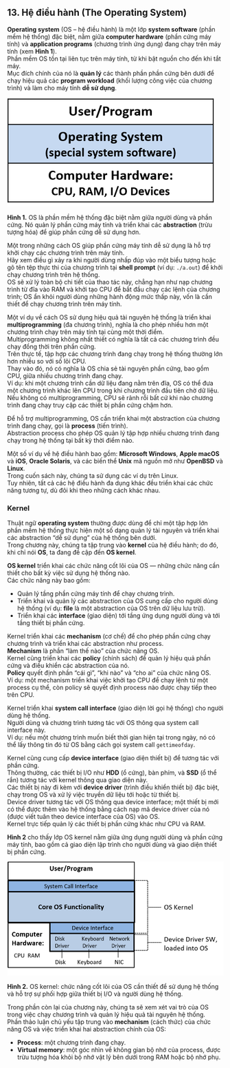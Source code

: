 ## 13. Hệ điều hành (The Operating System)

**Operating system** (OS – hệ điều hành) là một lớp **system software** (phần mềm hệ thống) đặc biệt, nằm giữa **computer hardware** (phần cứng máy tính) và **application programs** (chương trình ứng dụng) đang chạy trên máy tính (xem **Hình 1**).  
Phần mềm OS tồn tại liên tục trên máy tính, từ khi bật nguồn cho đến khi tắt máy.  
Mục đích chính của nó là **quản lý** các thành phần phần cứng bên dưới để chạy hiệu quả các **program workload** (khối lượng công việc của chương trình) và làm cho máy tính **dễ sử dụng**.

![The OS sits between the user and the HW](_images/os.png)

**Hình 1.** OS là phần mềm hệ thống đặc biệt nằm giữa người dùng và phần cứng. Nó quản lý phần cứng máy tính và triển khai các **abstraction** (trừu tượng hóa) để giúp phần cứng dễ sử dụng hơn.

Một trong những cách OS giúp phần cứng máy tính dễ sử dụng là hỗ trợ khởi chạy các chương trình trên máy tính.  
Hãy xem điều gì xảy ra khi người dùng nhấp đúp vào một biểu tượng hoặc gõ tên tệp thực thi của chương trình tại **shell prompt** (ví dụ: `./a.out`) để khởi chạy chương trình trên hệ thống.  
OS sẽ xử lý toàn bộ chi tiết của thao tác này, chẳng hạn như nạp chương trình từ đĩa vào RAM và khởi tạo CPU để bắt đầu chạy các lệnh của chương trình; OS ẩn khỏi người dùng những hành động mức thấp này, vốn là cần thiết để chạy chương trình trên máy tính.

Một ví dụ về cách OS sử dụng hiệu quả tài nguyên hệ thống là triển khai **multiprogramming** (đa chương trình), nghĩa là cho phép nhiều hơn một chương trình chạy trên máy tính tại cùng một thời điểm.  
Multiprogramming không nhất thiết có nghĩa là tất cả các chương trình đều chạy đồng thời trên phần cứng.  
Trên thực tế, tập hợp các chương trình đang chạy trong hệ thống thường lớn hơn nhiều so với số lõi CPU.  
Thay vào đó, nó có nghĩa là OS chia sẻ tài nguyên phần cứng, bao gồm CPU, giữa nhiều chương trình đang chạy.  
Ví dụ: khi một chương trình cần dữ liệu đang nằm trên đĩa, OS có thể đưa một chương trình khác lên CPU trong khi chương trình đầu tiên chờ dữ liệu.  
Nếu không có multiprogramming, CPU sẽ rảnh rỗi bất cứ khi nào chương trình đang chạy truy cập các thiết bị phần cứng chậm hơn.  

Để hỗ trợ multiprogramming, OS cần triển khai một abstraction của chương trình đang chạy, gọi là **process** (tiến trình).  
Abstraction process cho phép OS quản lý tập hợp nhiều chương trình đang chạy trong hệ thống tại bất kỳ thời điểm nào.

Một số ví dụ về hệ điều hành bao gồm: **Microsoft Windows**, **Apple macOS** và **iOS**, **Oracle Solaris**, và các biến thể **Unix** mã nguồn mở như **OpenBSD** và **Linux**.  
Trong cuốn sách này, chúng ta sử dụng các ví dụ trên Linux.  
Tuy nhiên, tất cả các hệ điều hành đa dụng khác đều triển khai các chức năng tương tự, dù đôi khi theo những cách khác nhau.

### Kernel

Thuật ngữ **operating system** thường được dùng để chỉ một tập hợp lớn phần mềm hệ thống thực hiện một số dạng quản lý tài nguyên và triển khai các abstraction “dễ sử dụng” của hệ thống bên dưới.  
Trong chương này, chúng ta tập trung vào **kernel** của hệ điều hành; do đó, khi chỉ nói **OS**, ta đang đề cập đến **OS kernel**.

**OS kernel** triển khai các chức năng cốt lõi của OS — những chức năng cần thiết cho bất kỳ việc sử dụng hệ thống nào.  
Các chức năng này bao gồm:

- Quản lý tầng phần cứng máy tính để chạy chương trình.
- Triển khai và quản lý các abstraction của OS cung cấp cho người dùng hệ thống (ví dụ: **file** là một abstraction của OS trên dữ liệu lưu trữ).
- Triển khai các **interface** (giao diện) tới tầng ứng dụng người dùng và tới tầng thiết bị phần cứng.

Kernel triển khai các **mechanism** (cơ chế) để cho phép phần cứng chạy chương trình và triển khai các abstraction như process.  
**Mechanism** là phần “làm thế nào” của chức năng OS.  
Kernel cũng triển khai các **policy** (chính sách) để quản lý hiệu quả phần cứng và điều khiển các abstraction của nó.  
**Policy** quyết định phần “cái gì”, “khi nào” và “cho ai” của chức năng OS.  
Ví dụ: một mechanism triển khai việc khởi tạo CPU để chạy lệnh từ một process cụ thể, còn policy sẽ quyết định process nào được chạy tiếp theo trên CPU.

Kernel triển khai **system call interface** (giao diện lời gọi hệ thống) cho người dùng hệ thống.  
Người dùng và chương trình tương tác với OS thông qua system call interface này.  
Ví dụ: nếu một chương trình muốn biết thời gian hiện tại trong ngày, nó có thể lấy thông tin đó từ OS bằng cách gọi system call `gettimeofday`.

Kernel cũng cung cấp **device interface** (giao diện thiết bị) để tương tác với phần cứng.  
Thông thường, các thiết bị I/O như **HDD** (ổ cứng), bàn phím, và **SSD** (ổ thể rắn) tương tác với kernel thông qua giao diện này.  
Các thiết bị này đi kèm với **device driver** (trình điều khiển thiết bị) đặc biệt, chạy trong OS và xử lý việc truyền dữ liệu tới hoặc từ thiết bị.  
Device driver tương tác với OS thông qua device interface; một thiết bị mới có thể được thêm vào hệ thống bằng cách nạp mã device driver của nó (được viết tuân theo device interface của OS) vào OS.  
Kernel trực tiếp quản lý các thiết bị phần cứng khác như CPU và RAM.  

**Hình 2** cho thấy lớp OS kernel nằm giữa ứng dụng người dùng và phần cứng máy tính, bao gồm cả giao diện lập trình cho người dùng và giao diện thiết bị phần cứng.

![OS kernel implements an interface to applications and to hardware devices](_images/osinterfaces.png)

**Hình 2.** OS kernel: chức năng cốt lõi của OS cần thiết để sử dụng hệ thống và hỗ trợ sự phối hợp giữa thiết bị I/O và người dùng hệ thống.

Trong phần còn lại của chương này, chúng ta sẽ xem xét vai trò của OS trong việc chạy chương trình và quản lý hiệu quả tài nguyên hệ thống.  
Phần thảo luận chủ yếu tập trung vào **mechanism** (cách thức) của chức năng OS và việc triển khai hai abstraction chính của OS:

- **Process**: một chương trình đang chạy.
- **Virtual memory**: một góc nhìn về không gian bộ nhớ của process, được trừu tượng hóa khỏi bộ nhớ vật lý bên dưới trong RAM hoặc bộ nhớ phụ.
